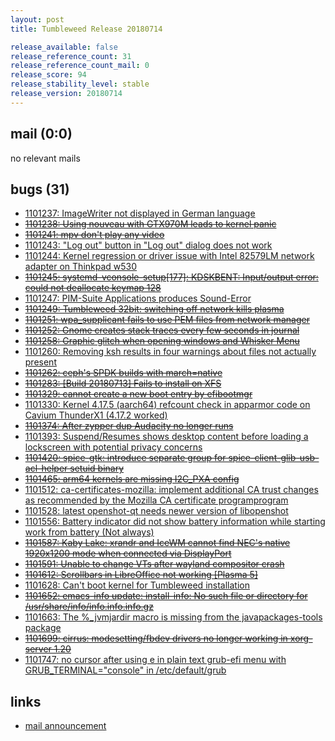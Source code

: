 ```yaml
---
layout: post
title: Tumbleweed Release 20180714

release_available: false
release_reference_count: 31
release_reference_count_mail: 0
release_score: 94
release_stability_level: stable
release_version: 20180714
---
```


## mail (0:0)

no relevant mails

## bugs (31)

<!--more-->

- [1101237: ImageWriter not displayed in German language](https://bugzilla.opensuse.org/show_bug.cgi?id=1101237)
- ~~[1101238: Using nouveau with GTX970M leads to kernel panic](https://bugzilla.opensuse.org/show_bug.cgi?id=1101238)~~
- ~~[1101241: mpv don't play any video](https://bugzilla.opensuse.org/show_bug.cgi?id=1101241)~~
- [1101243: "Log out" button in "Log out" dialog does not work](https://bugzilla.opensuse.org/show_bug.cgi?id=1101243)
- [1101244: Kernel regression or driver issue with Intel 82579LM network adapter on Thinkpad w530](https://bugzilla.opensuse.org/show_bug.cgi?id=1101244)
- ~~[1101245: systemd-vconsole-setup\[177\]: KDSKBENT: Input/output error: could not deallocate keymap 128](https://bugzilla.opensuse.org/show_bug.cgi?id=1101245)~~
- [1101247: PIM-Suite Applications produces Sound-Error](https://bugzilla.opensuse.org/show_bug.cgi?id=1101247)
- ~~[1101249: Tumbleweed 32bit: switching off network kills plasma](https://bugzilla.opensuse.org/show_bug.cgi?id=1101249)~~
- ~~[1101251: wpa_supplicant fails to use PEM files from network manager](https://bugzilla.opensuse.org/show_bug.cgi?id=1101251)~~
- ~~[1101252: Gnome creates stack traces every few seconds in journal](https://bugzilla.opensuse.org/show_bug.cgi?id=1101252)~~
- ~~[1101258: Graphic glitch when opening windows and Whisker Menu](https://bugzilla.opensuse.org/show_bug.cgi?id=1101258)~~
- [1101260: Removing ksh results in four warnings about files not actually present](https://bugzilla.opensuse.org/show_bug.cgi?id=1101260)
- ~~[1101262: ceph's SPDK builds with march=native](https://bugzilla.opensuse.org/show_bug.cgi?id=1101262)~~
- ~~[1101283: \[Build 20180713\] Fails to install on XFS](https://bugzilla.opensuse.org/show_bug.cgi?id=1101283)~~
- ~~[1101329: cannot create a new boot entry by efibootmgr](https://bugzilla.opensuse.org/show_bug.cgi?id=1101329)~~
- [1101330: Kernel 4.17.5 (aarch64) refcount check in apparmor code on Cavium ThunderX1 (4.17.2 worked)](https://bugzilla.opensuse.org/show_bug.cgi?id=1101330)
- ~~[1101374: After zypper dup Audacity no longer runs](https://bugzilla.opensuse.org/show_bug.cgi?id=1101374)~~
- [1101393: Suspend/Resumes shows desktop content before loading a lockscreen with potential privacy concerns](https://bugzilla.opensuse.org/show_bug.cgi?id=1101393)
- ~~[1101420: spice-gtk: introduce separate group for spice-client-glib-usb-acl-helper setuid binary](https://bugzilla.opensuse.org/show_bug.cgi?id=1101420)~~
- ~~[1101465: arm64 kernels are missing I2C_PXA config](https://bugzilla.opensuse.org/show_bug.cgi?id=1101465)~~
- [1101512: ca-certificates-mozilla: implement additional CA trust changes as recommended by the Mozilla CA certificate programprogram](https://bugzilla.opensuse.org/show_bug.cgi?id=1101512)
- [1101528: latest openshot-qt needs newer version of libopenshot](https://bugzilla.opensuse.org/show_bug.cgi?id=1101528)
- [1101556: Battery indicator did not show battery information while starting work from battery (Not always)](https://bugzilla.opensuse.org/show_bug.cgi?id=1101556)
- ~~[1101587: Kaby Lake: xrandr and IceWM cannot find NEC's native 1920x1200 mode when connected via DisplayPort](https://bugzilla.opensuse.org/show_bug.cgi?id=1101587)~~
- ~~[1101591: Unable to change VTs after wayland compositor crash](https://bugzilla.opensuse.org/show_bug.cgi?id=1101591)~~
- ~~[1101612: Scrollbars in LibreOffice not working \[Plasma 5\]](https://bugzilla.opensuse.org/show_bug.cgi?id=1101612)~~
- [1101628: Can't boot kernel for Tumbleweed installation](https://bugzilla.opensuse.org/show_bug.cgi?id=1101628)
- ~~[1101652: emacs-info update: install-info: No such file or directory for /usr/share/info/info.info.info.gz](https://bugzilla.opensuse.org/show_bug.cgi?id=1101652)~~
- [1101663: The %_jvmjardir macro is missing from the javapackages-tools package](https://bugzilla.opensuse.org/show_bug.cgi?id=1101663)
- ~~[1101699: cirrus: modesetting/fbdev drivers no longer working in xorg-server 1.20](https://bugzilla.opensuse.org/show_bug.cgi?id=1101699)~~
- [1101747: no cursor after using e in plain text grub-efi menu with GRUB_TERMINAL="console" in /etc/default/grub](https://bugzilla.opensuse.org/show_bug.cgi?id=1101747)



## links

- [mail announcement](https://lists.opensuse.org/opensuse-factory/2018-07/msg00139.html)
